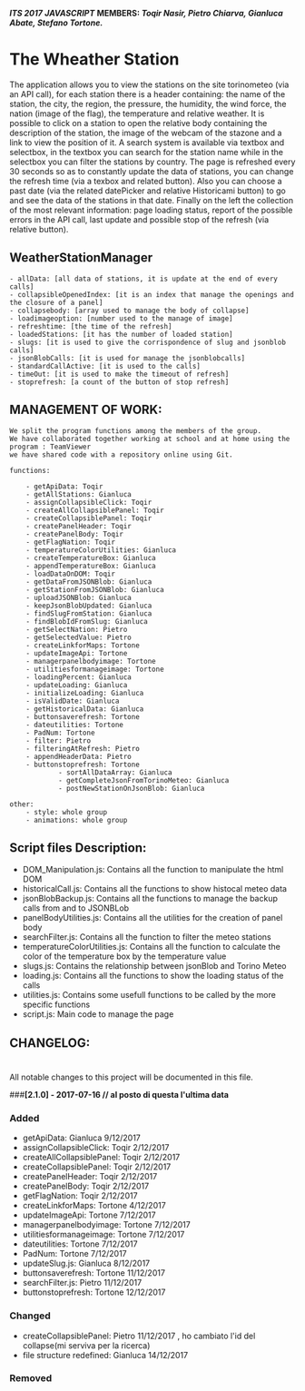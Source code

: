 ***ITS 2017***
***JAVASCRIPT***
**MEMBERS: *Toqir Nasir, Pietro Chiarva, Gianluca Abate, Stefano Tortone.***

The Wheather Station
========================

The application allows you to view the stations on the site
torinometeo (via an API call), for each station there is a header
containing: the name of the station, the city, the region, the pressure,
the humidity, the wind force, the nation (image of the flag), the
temperature and relative weather.
It is possible to click on a station to open the relative body containing the
description of the station, the image of the webcam of the stazone and a link to
view the position of it.
A search system is available via textbox and selectbox, in the
textbox you can search for the station name while in the selectbox
you can filter the stations by country.
The page is refreshed every 30 seconds so as to constantly update the data
of stations, you can change the refresh time (via a
texbox and related button).
Also you can choose a past date (via the related datePicker
and relative Historicami button) to go and see the data of the stations in
that date.
Finally on the left the collection of the
most relevant information: page loading status, report of the
possible errors in the API call, last update and possible stop of the
refresh (via relative button).



**WeatherStationManager**
-----------------------

	- allData: [all data of stations, it is update at the end of every calls]
	- collapsibleOpenedIndex: [it is an index that manage the openings and the closure of a panel]
    - collapsebody: [array used to manage the body of collapse]
	- loadimageoption: [number used to the manage of image]
	- refreshtime: [the time of the refresh]
	- loadedStations: [it has the number of loaded station]
	- slugs: [it is used to give the corrispondence of slug and jsonblob calls]
	- jsonBlobCalls: [it is used for manage the jsonblobcalls]
	- standardCallActive: [it is used to the calls]
	- timeOut: [it is used to make the timeout of refresh]
	- stoprefresh: [a count of the button of stop refresh]



**MANAGEMENT OF WORK:**
-----------------------

    We split the program functions among the members of the group.
    We have collaborated together working at school and at home using the program : TeamViewer
    we have shared code with a repository online using Git.

    functions:

        - getApiData: Toqir
        - getAllStations: Gianluca
        - assignCollapsibleClick: Toqir
        - createAllCollapsiblePanel: Toqir
        - createCollapsiblePanel: Toqir
        - createPanelHeader: Toqir
        - createPanelBody: Toqir
        - getFlagNation: Toqir
        - temperatureColorUtilities: Gianluca
        - createTemperatureBox: Gianluca
        - appendTemperatureBox: Gianluca
        - loadDataOnDOM: Toqir
        - getDataFromJSONBlob: Gianluca
        - getStationFromJSONBlob: Gianluca
        - uploadJSONBlob: Gianluca
        - keepJsonBlobUpdated: Gianluca
        - findSlugFromStation: Gianluca
        - findBlobIdFromSlug: Gianluca
        - getSelectNation: Pietro
        - getSelectedValue: Pietro
        - createLinkforMaps: Tortone
        - updateImageApi: Tortone
        - managerpanelbodyimage: Tortone
        - utilitiesformanageimage: Tortone
        - loadingPercent: Gianluca
        - updateLoading: Gianluca
        - initializeLoading: Gianluca
        - isValidDate: Gianluca
        - getHistoricalData: Gianluca
        - buttonsaverefresh: Tortone
        - dateutilities: Tortone
        - PadNum: Tortone
        - filter: Pietro
        - filteringAtRefresh: Pietro
        - appendHeaderData: Pietro
        - buttonstoprefresh: Tortone
				- sortAllDataArray: Gianluca
				- getCompleteJsonFromTorinoMeteo: Gianluca
				- postNewStationOnJsonBlob: Gianluca

    other:
        - style: whole group
        - animations: whole group


**Script files Description:**
-----------------------
 - DOM_Manipulation.js: Contains all the function to manipulate the html DOM
 - historicalCall.js: Contains all the functions to show histocal meteo data
 - jsonBlobBackup.js: Contains all the functions to manage the backup calls from and to JSONBLob
 - panelBodyUtilities.js: Contains all the utilities for the creation of panel body
 - searchFilter.js: Contains all the function to filter the meteo stations
 - temperatureColorUtilities.js: Contains all the function to calculate the color of the temperature box by the temperature value
 - slugs.js: Contains the relationship between jsonBlob and Torino Meteo
 - loading.js: Contains all the functions to show the loading status of the calls
 - utilities.js: Contains some usefull functions to be called by the more specific functions
 - script.js: Main code to manage the page

**CHANGELOG:**
--------------

#
All notable changes to this project will be documented in this file.

###**[2.1.0] - 2017-07-16 // al posto di questa l'ultima data**
### Added
- getApiData: Gianluca 9/12/2017
- assignCollapsibleClick: Toqir 2/12/2017
- createAllCollapsiblePanel: Toqir 2/12/2017
- createCollapsiblePanel: Toqir 2/12/2017
- createPanelHeader: Toqir 2/12/2017
- createPanelBody: Toqir 2/12/2017
- getFlagNation: Toqir 2/12/2017
- createLinkforMaps: Tortone 4/12/2017
- updateImageApi: Tortone  7/12/2017
- managerpanelbodyimage: Tortone  7/12/2017
- utilitiesformanageimage: Tortone  7/12/2017
- dateutilities: Tortone 7/12/2017
- PadNum: Tortone 7/12/2017
- updateSlug.js: Gianluca 8/12/2017
- buttonsaverefresh: Tortone 11/12/2017
- searchFilter.js: Pietro 11/12/2017
- buttonstoprefresh: Tortone 12/12/2017

### Changed
- createCollapsiblePanel: Pietro 11/12/2017 , ho cambiato l'id del collapse(mi serviva per la ricerca)
- file structure redefined: Gianluca 14/12/2017
### Removed
